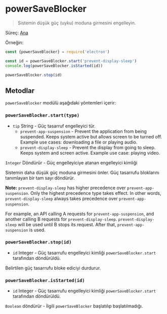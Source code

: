 # powerSaveBlocker

> Sistemin düşük güç (uyku) moduna girmesini engelleyin.

Süreç: [Ana](../glossary.md#main-process)

Örneğin:

```javascript
const {powerSaveBlocker} = require('electron')

const id = powerSaveBlocker.start('prevent-display-sleep')
console.log(powerSaveBlocker.isStarted(id))

powerSaveBlocker.stop(id)
```

## Metodlar

`powerSaveBlocker` modülü aşağıdaki yöntemleri içerir:

### `powerSaveBlocker.start(type)`

* `tip` String - Güç tasarruf engelleyici tür. 
  * `prevent-app-suspension` - Prevent the application from being suspended. Keeps system active but allows screen to be turned off. Example use cases: downloading a file or playing audio.
  * `prevent-display-sleep` - Prevent the display from going to sleep. Keeps system and screen active. Example use case: playing video.

`Integer` Döndürür - Güç engelleyiciye atanan engelleyici kimliği

Sistemin daha düşük güç moduna girmesini önler. Güç tasarrufu bloklarını tanımlayan bir tam sayı döndürür.

**Note:** `prevent-display-sleep` has higher precedence over `prevent-app-suspension`. Only the highest precedence type takes effect. In other words, `prevent-display-sleep` always takes precedence over `prevent-app-suspension`.

For example, an API calling A requests for `prevent-app-suspension`, and another calling B requests for `prevent-display-sleep`. `prevent-display-sleep` will be used until B stops its request. After that, `prevent-app-suspension` is used.

### `powerSaveBlocker.stop(id)`

* `id` Integer - Güç tasarrufu engelleyici kimliği `powerSaveBlocker.start` tarafından döndürüldü.

Belirtilen güç tasarrufu bloke ediciyi durdurur.

### `powerSaveBlocker.isStarted(id)`

* `id` Integer - Güç tasarrufu engelleyici kimliği `powerSaveBlocker.start` tarafından döndürüldü.

`Boolean` döndürür - İlgili `powerSaveBlocker` başlatılıp başlatılmadığı.